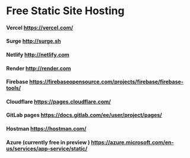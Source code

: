 # Free Static Site Hosting

#### Vercel https://vercel.com/

#### Surge http://surge.sh

#### Netlify  http://netlify.com

#### Render http://render.com

#### Firebase https://firebaseopensource.com/projects/firebase/firebase-tools/

#### Cloudflare https://pages.cloudflare.com/

#### GitLab pages https://docs.gitlab.com/ee/user/project/pages/

#### Hostman https://hostman.com/

#### Azure  (currently free in preview ) https://azure.microsoft.com/en-us/services/app-service/static/






